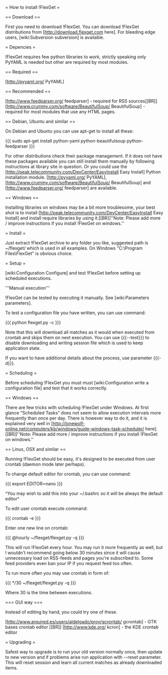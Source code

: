 = How to install !FlexGet =

== Download ==

First you need to download !FlexGet. You can download !FlexGet distributions from [http://download.flexget.com here]. For bleeding edge users, [wiki:Subversion subversion] is available.

= Depencies =

!FlexGet requires few python libraries to work, strictly speaking only PyYAML is needed but other are required by most modules.

== Required ==

[http://pyyaml.org/ PyYAML]

== Recommended ==

[http://www.feedparser.org/ feedparser] - required for RSS sources[[BR]]
[http://www.crummy.com/software/BeautifulSoup/ BeautifulSoup] - required for most modules that use any HTML pages.

== Debian, Ubuntu and similar ==

On Debian and Ubuntu you can use apt-get to install all these:

{{{
sudo apt-get install python-yaml python-beautifulsoup python-feedparser
}}}

For other distributions check their package management. If it does not have these packages available you can still install 
them manually by following instructions at library site in question. Or you could use the [http://peak.telecommunity.com/DevCenter/EasyInstall Easy Install] Python installation module. [http://pyyaml.org/ PyYAML], [http://www.crummy.com/software/BeautifulSoup/ BeautifulSoup] and [http://www.feedparser.org/ feedparser] are available.

== Windows ==

Installing libraries on windows may be a bit more troublesome, your best shot is to install [http://peak.telecommunity.com/DevCenter/EasyInstall Easy Install] and install require libraries by using it.[[BR]]''Note: Please add more / improve instructions if you install !FlexGet on windows.''

= Install =

Just extract !FlexGet archive to any folder you like, suggested path is ~/flexget/ which is used in all examples. On Windows "C:\Program Files\FlexGet\" is obvious choice.

= Setup =

[wiki:Configuration Configure] and test !FlexGet before setting up scheduled executions.

'''Manual execution'''

!FlexGet can be tested by executing it manually. See [wiki:Parameters parameters].

To test a configuration file you have written, you can use command:

{{{
python flexget.py -c <config>
}}}

Note that this will download all matches as it would when executed from crontab and skips them on next execution. You can use {{{--test}}} to disable downloading and writing session file which is used to keep application state.

If you want to have additional details about the process, use parameter {{{-d}}}.

= Scheduling =

Before scheduling !FlexGet you must must [wiki:Configuration write a configuration file] and test that it works correctly.

== Windows ==

There are few tricks with scheduling !FlexGet under Windows. At first glance "Scheduled Tasks" does not seem to allow execution intervals more frequently than once per day. There is however way to do it, and it is explained very well in [http://lonewolf-online.net/computers/kb/windows/guide-windows-task-scheduler/ here].[[BR]]''Note: Please add more / improve instructions if you install !FlexGet on windows.''

== Linux, OSX and similar ==

Running !FlexGet should be easy, it's designed to be executed from user crontab (daemon mode later perhaps).

To change default editor for crontab, you can use command:

{{{
export EDITOR=nano
}}}

^You may wish to add this into your ~/.bashrc so it will be always the default editor^

To edit user crontab execute command:

{{{
crontab -e
}}}

Enter one new line on crontab:

{{{
@hourly ~/flexget/flexget.py -q
}}}

This will run !FlexGet every hour. You may run it more frequently as well, but I wouldn't recommend going below 30 minutes since it will cause unnecessary load on RSS-feeds and pages you're subscribed to. Some feed providers even ban your IP if you request feed too often.

To run more often you may use crontab in form of:

{{{
*/30 ~/flexget/flexget.py -q
}}}

Where 30 is the time between executions.

=== GUI way ===

Instead of editing by hand, you could try one of these.

[http://www.arquired.es/users/aldelgado/proy/gcrontab/ gcrontab] - GTK bases crontab editor
[[BR]]
[http://www.kde.org/ kcron] - the KDE crontab editor

= Upgrading =

Safest way to upgrade is to run your old version normally once, then update to new version and if problems arise run application with --reset parameter. This will reset session and learn all current matches as already downloaded items.